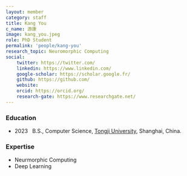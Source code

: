 ```yaml
---
layout: member
category: staff
title: Kang You
c_name: 游康
image: kang_you.jpeg
role: PhD Student
permalink: 'people/kang-you'
research_topic: Neuromorphic Computing
social:
    twitter: https://twitter.com/
    linkedin: https://www.linkedin.com/
    google-scholar: https://scholar.google.fr/
    github: https://github.com/
    website:
    orcid: https://orcid.org/
    research-gate: https://www.researchgate.net/
---
```



### <i class="fas fa-graduation-cap"></i> Education
- 2023 &nbsp; B.S., Computer Science, [Tongji University](https://cs.tongji.edu.cn/main.htm), Shanghai, China.


### Expertise
- Neurmorphic Computing
- Deep Learning